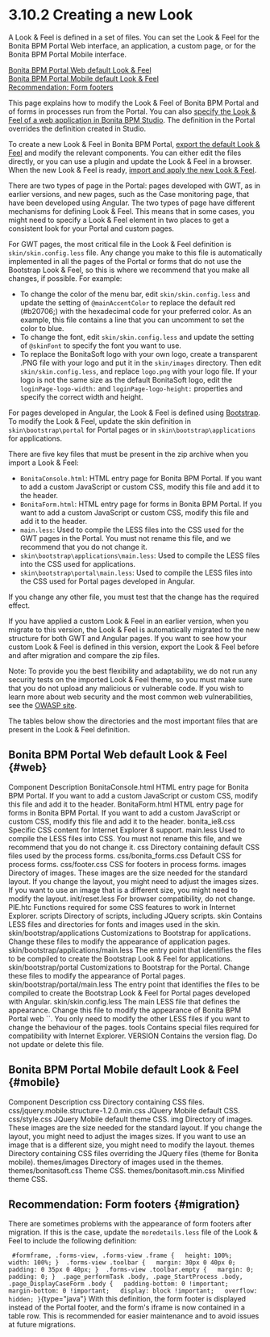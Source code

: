 
3.10.2 Creating a new Look
==========================

A Look & Feel is defined in a set of files. You can set the Look & Feel for the Bonita BPM Portal Web interface, an application, a custom page, or for the Bonita BPM Portal Mobile interface.

[Bonita BPM Portal Web default Look & Feel](#web)\
[Bonita BPM Portal Mobile default Look & Feel](#mobile)\
[Recommendation: Form footers](#migration)

This page explains how to modify the Look & Feel of Bonita BPM Portal and of forms in processes run from the Portal. You can also [specify the Look & Feel of a web application in Bonita BPM Studio](/specify-look-and-feel-0).
The definition in the Portal overrides the definition created in Studio.

To create a new Look & Feel in Bonita BPM Portal, [export the default Look & Feel](/managing-look-feel-0#export_default) and modify the relevant components.
You can either edit the files directly, or you can use a plugin and update the Look & Feel in a browser.
When the new Look & Feel is ready, [import and apply the new Look & Feel](/managing-look-feel-0#import).

There are two types of page in the Portal: pages developed with GWT, as in earlier versions, and new pages, such as the Case monitoring page, that have been developed using Angular.
The two types of page have different mechanisms for defining Look & Feel.
This means that in some cases, you might need to specify a Look & Feel element in two places to get a consistent look for your Portal and custom pages.

For GWT pages, the most critical file in the Look & Feel definition is `skin/skin.config.less` file.
Any change you make to this file is automatically implemented in all the pages of the Portal or forms that do not use the Bootstrap Look & Feel, so this is where we recommend that you make all changes, if possible.
For example:

-   To change the color of the menu bar, edit `skin/skin.config.less` and update the setting of `@mainAccentColor` to replace the default red (\#b20706;) with the hexadecimal code for your preferred color.
    As an example, this file contains a line that you can uncomment to set the color to blue.
-   To change the font, edit `skin/skin.config.less` and update the setting of `@skinFont` to specify the font you want to use.
-   To replace the BonitaSoft logo with your own logo, create a transparent .PNG file with your logo and put it in the `skin/images` directory.
    Then edit `skin/skin.config.less`, and replace `logo.png` with your logo file. If your logo is not the same size as the default BonitaSoft logo, edit the `loginPage-logo-width:`
    and `loginPage-logo-height:` properties and specify the correct width and height.

For pages developed in Angular, the Look & Feel is defined using [Bootstrap](http://getbootstrap.com/). To modify the Look & Feel, update the skin definition in
`skin\bootstrap\portal` for Portal pages or in `skin\bootstrap\applications ` for applications.

There are five key files that must be present in the zip archive when you import a Look & Feel:

-   `BonitaConsole.html`: HTML entry page for Bonita BPM Portal. If you want to add a custom JavaScript or custom CSS, modify this file and add it to the header.
-   `BonitaForm.html`: HTML entry page for forms in Bonita BPM Portal. If you want to add a custom JavaScript or custom CSS, modify this file and add it to the header.
-   `main.less`: Used to compile the LESS files into the CSS used for the GWT pages in the Portal. You must not rename this file, and we recommend that you do not change it.
-   `skin\bootstrap\applications\main.less`: Used to compile the LESS files into the CSS used for applications.
-   `skin\bootstrap\portal\main.less`: Used to compile the LESS files into the CSS used for Portal pages developed in Angular.

If you change any other file, you must test that the change has the required effect.

If you have applied a custom Look & Feel in an earlier version, when you migrate to this version, the Look & Feel is automatically migrated to the new structure for both GWT and Angular pages.
If you want to see how your custom Look & Feel is defined in this version, export the Look & Feel before and after migration and compare the zip files.

Note: To provide you the best flexibility and adaptability, we do not run any security tests on the imported Look & Feel theme, so you must make sure that you
do not upload any malicious or vulnerable code. If you wish to learn more about web security and the most common web vulnerabilities, see the [OWASP site](http://www.owasp.org/).

The tables below show the directories and the most important files that are present in the Look & Feel definition.

Bonita BPM Portal Web default Look & Feel {#web}
-----------------------------------------

Component
Description
BonitaConsole.html
HTML entry page for Bonita BPM Portal. If you want to add a custom JavaScript or custom CSS, modify this file and add it to the header.
BonitaForm.html
HTML entry page for forms in Bonita BPM Portal. If you want to add a custom JavaScript or custom CSS, modify this file and add it to the header.
bonita\_ie8.css
Specific CSS content for Internet Explorer 8 support.
main.less
Used to compile the LESS files into CSS. You must not rename this file, and we recommend that you do not change it.
css
Directory containing default CSS files used by the process forms.
css/bonita\_forms.css
Default CSS for process forms.
css/footer.css
CSS for footers in process forms.
images
Directory of images. These images are the size needed for the standard layout.
If you change the layout, you might need to adjust the images sizes.
If you want to use an image that is a different size, you might need to modify the layout.
init/reset.less
For browser compatibility, do not change.
PIE.htc
Functions required for some CSS features to work in Internet Explorer.
scripts
Directory of scripts, including JQuery scripts.
skin
Contains LESS files and directories for fonts and images used in the skin.
skin/bootstrap/applications
Customizations to Bootstrap for applications.
Change these files to modify the appearance of application pages.
skin/bootstrap/applications/main.less
The entry point that identifies the files to be compiled to create the Bootstrap Look & Feel for applications.
skin/bootstrap/portal
Customizations to Bootstrap for the Portal.
Change these files to modify the appearance of Portal pages.
skin/bootstrap/portal/main.less
The entry point that identifies the files to be compiled to create the Bootstrap Look & Feel for Portal pages developed with Angular.
skin/skin.config.less
The main LESS file that defines the appearance.
Change this file to modify the appearance of Bonita BPM Portal web ``. You only need to modify the other LESS files if you want to change the behaviour of the pages.
tools
Contains special files required for compatibility with Internet Explorer.
VERSION
Contains the version flag. Do not update or delete this file.

Bonita BPM Portal Mobile default Look & Feel {#mobile}
--------------------------------------------

Component
Description
css
Directory containing CSS files.
css/jquery.mobile.structure-1.2.0.min.css
JQuery Mobile default CSS.
css/style.css
JQuery Mobile default theme CSS.
img
Directory of images. These images are the size needed for the standard layout.
If you change the layout, you might need to adjust the images sizes.
If you want to use an image that is a different size, you might need to modify the layout.
themes
Directory containing CSS files overriding the JQuery files (theme for Bonita mobile).
themes/images
Directory of images used in the themes.
themes/bonitasoft.css
Theme CSS.
themes/bonitasoft.min.css
Minified theme CSS.

Recommendation: Form footers {#migration}
----------------------------

There are sometimes problems with the appearance of form footers after migration. If this is the case, update the `moredetails.less` file of the Look & Feel to include the following definition:

` #formframe, .forms-view, .forms-view .frame {   height: 100%;   width: 100%; }  .forms-view .toolbar {   margin: 30px 0 40px 0;   padding: 0 35px 0 40px; }  .forms-view .toolbar.empty {   margin: 0;   padding: 0; }  .page_performTask .body, .page_StartProcess .body, .page_DisplayCaseForm .body {   padding-bottom: 0 !important;   margin-bottom: 0 !important;   display: block !important;   overflow: hidden; }`{type="java"}
With this definition, the form footer is displayed instead of the Portal footer, and the form's iframe is now contained in a table row. This is recommended for easier maintenance and to avoid issues at future migrations.

